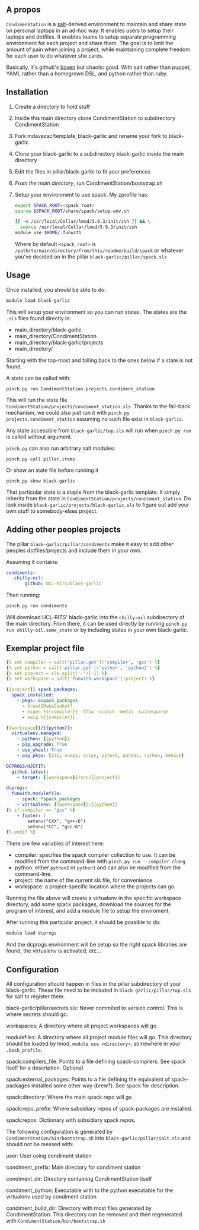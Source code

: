A propos
--------

`CondimenStation` is a [salt](https://saltstack.com/)-derived environment to maintain and share
state on personal laptops in an ad-hoc way. It enables users to setup their laptops and dotfiles. It
enables teams to setup separate programming environment for each project and share them. The goal is
to limit the amount of pain when joining a project, while maintaining complete freedom for each user
to do whatever she cares.

Basically, it's github's [boxen](https://github.com/boxen/our-boxen) but chaotic good. With salt
rather than puppet, YAML rather than a homegrown DSL, and python rather than ruby.

Installation
------------

1. Create a directory to hold stuff
1. Inside this main directory clone CondimentStation to subdirectory CondimentStation
1. Fork mdavezac/template_black-garlic and rename your fork to black-garlic
1. Clone your black-garlic to a subdirectory black-garlic inside the main directory
1. Edit the files in pillar/black-garlic to fit your preferences
1. *From the main directory*, run CondimentStation/bootstrap.sh
1. Setup your environment to use spack. My zprofile has:

   ```bash
   export SPACK_ROOT=<spack root>
   source $SPACK_ROOT/share/spack/setup-env.sh

   [[ -e /usr/local/Cellar/lmod/5.9.3/init/zsh ]] && \
     source /usr/local/Cellar/lmod/5.9.3/init/zsh
   module use $HOME/.funwith
   ```

   Where by default `<spack_root>` is `/path/to/main/directory/from/this/readme/build/spack` or
   whatever you've decided on in the pillar `black-garlic/pillar/spack.sls`


Usage
-----

Once installed, you should be able to do:

```bash
module load black-garlic
```

This will setup your environment so you can run states. The states are the `.sls` files found
directly in:

- main_directory/black-garlic
- main_directory/CondimentStation
- main_directory/black-garlic/projects
- main_directory/

Starting with the top-most and falling back to the ones below if a state is not found.

A state can be called with:

```
pinch.py run CondimentStation.projects.condiment_station
```

This will run the state file `CondimentStation/projects/condiment_station.sls`.
Thanks to the fall-back mechanism, we could also just run it with `pinch.py
projects.condiment_station` assuming no such file exist in `black-garlic`.

Any state accessible from `black-garlic/top.sls` will run when `pinch.py run` is called without
argument.

`pinch.py` can also run arbitrary salt modules:

```
pinch.py call pillar.items
```

Or show an state file before running it

```
pinch.py show black-garlic
```

That particular state is a staple from the black-garlic template. It simply inherits from the state
in `CondimentStation/projects/condiment_station`. Do look inside
`black-garlic/projects/black-garlic.sls` to figure out add your own stuff to somebody-elses project.


Adding other peoples projects
-----------------------------

The pillar `black-garlic/pillar/condiments` make it easy to add other peoples dotfiles/projects and
include them in your own.

Assuming it contains:

```YAML
condiments:
   chilly-oil:
       github: UCL-RITS/black-garlic
```

Then running:

```bash
pinch.py run condiments
```

Will download UCL-RITS' black-garlic into the `chilly-oil` subdirectory of the main directory. From
there, it can be used directly by running `pinch.py run chilly-oil.some_state` or by
including states in your own black-garlic.

Exemplar project file
---------------------

```YAML
{% set compiler = salt['pillar.get']('compiler', 'gcc') %}
{% set python = salt['pillar.get']('python', 'python2') %}
{% set project = sls.split('.')[-1] %}
{% set workspace = salt['funwith.workspace'](project) %}

{{project}} spack packages:
  spack.installed:
    - pkgs: &spack_packages
      - GreatCMakeCookoff
      - eigen %{{compiler}} -fftw -scotch -metis -suitesparse
      - swig %{{compiler}}

{{workspace}}/{{python}}:
  virtualenv.managed:
    - python: {{python}}
    - pip_upgrade: True
    - use_wheel: True
    - pip_pkgs: [pip, numpy, scipy, pytest, pandas, cython, behave]

DCPROGS/HJCFIT:
  github.latest:
    - target: {{workspace}}/src/{{project}}

dcprogs:
  funwith.modulefile:
    - spack: *spack_packages
    - virtualenv: {{workspace}}/{{python}}
{% if compiler == "gcc" %}
    - footer: |
        setenv("CXX", "g++-6")
        setenv("CC", "gcc-6")
{% endif %}
```

There are few variables of interest here:

- compiler: specifies the spack compiler collection to use. It can be modified from the command-line
with `pinch.py run --compiler clang`
- python: either `python2` or `python3` and can also be modified from the command-line.
- project: the name of the current sls file, for convenience
- workspace: a project-specific location where the projects can go.

Running the file above will create a virtualenv in the specific workspace directory, add some spack
packages, download the sources for the program of interest, and add a module file to setup the
enviroment.

After running this particular project, it should be possible to do:

```bash
module load dcprogs
```

And the dcprogs environment will be setup so the right spack libraries are found, the virtualenv is
activated, etc...

Configuration
-------------

All configuration should happen in files in the pillar subdirectory of your black-garlic.  These
file need to be included in `black-garlic/pillar/top.sls` for salt to register them.

black-garlic/pillar/secrets.sls:
    Never commited to version control. This is where secrets should go.

workspaces:
  A directory where all project workspaces will go.

modulefiles:
  A directory where all project module files will go. This directory should be loaded by lmod,
  `module use <directory>`, somewhere in your  `.bash_profile`.

spack:compilers_file:
  Points to a file defining spack-compilers. See spack itself for a description. Optional.

spack:external_packages:
  Points to a file defining the equivalent of spack-packages installed some other way (brew?). See
  spack for description.

spack:directory:
  Where the main spack repo will go

spack:repo_prefix:
  Where subsidiary repos of spack-packages are installed.

spack:repos:
  Dictionary with subsidiary spack repos.


The following configuration is generated by `CondimentStation/bin/bootstrap.sh` into
`black-garlic/pillar/salt.sls` and should not be messed with:

user:
    User using condiment station

condiment_prefix:
    Main directory for condiment station

condiment_dir:
    Directory containing CondimentStation itself

condiment_python:
    Executable with to the python executable for the virtualenv used by condiment station

condiment_build_dir:
    Directory with most files generated by CondimentStation. This directory can be removed and then regenerated with `CondimentStation/bin/bootstrap.sh`
